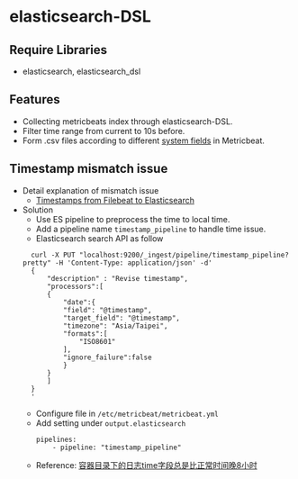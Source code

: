 # elasticsearch-DSL
## Require Libraries
* elasticsearch, elasticsearch_dsl
## Features
* Collecting metricbeats index through elasticsearch-DSL.
* Filter time range from current to 10s before.
* Form .csv files according to different [system fields](https://www.elastic.co/guide/en/beats/metricbeat/current/exported-fields-system.html#_users) in Metricbeat.

## Timestamp mismatch issue
* Detail explanation of mismatch issue
  * [Timestamps from Filebeat to Elasticsearch](https://re-ra.xyz/Timestamps-from-Filebeat-to-Elasticsearch/#timestamp-mismatch)
* Solution
  * Use ES pipeline to preprocess the time to local time.
  * Add a pipeline name `timestamp_pipeline` to handle time issue.
  * Elasticsearch search API as follow
  ``` 
    curl -X PUT "localhost:9200/_ingest/pipeline/timestamp_pipeline?pretty" -H 'Content-Type: application/json' -d'
    {
        "description" : "Revise timestamp",
        "processors":[
        {
            "date":{
            "field": "@timestamp",
            "target_field": "@timestamp",
            "timezone": "Asia/Taipei",
            "formats":[
                "ISO8601"
            ],
            "ignore_failure":false
            }    
        }
        ]
    }
    '
  ```
    * Configure file in `/etc/metricbeat/metricbeat.yml`
    * Add setting under `output.elasticsearch`
        ```
        pipelines:
            - pipeline: "timestamp_pipeline"
        ```
     * Reference: [容器目录下的日志time字段总是比正常时间晚8小时](https://github.com/rootsongjc/kubernetes-handbook/issues/209)
